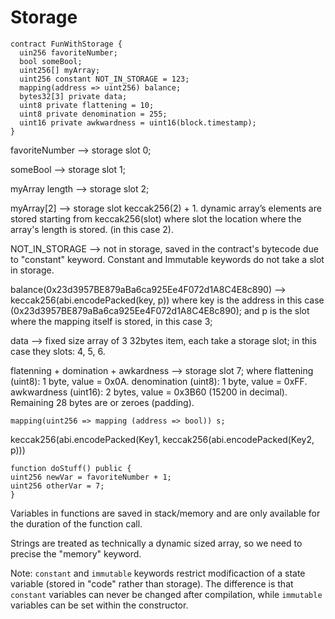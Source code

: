 # Storage

```solidity
contract FunWithStorage {
  uin256 favoriteNumber;
  bool someBool;
  uint256[] myArray;
  uint256 constant NOT_IN_STORAGE = 123;
  mapping(address => uint256) balance;
  bytes32[3] private data;
  uint8 private flattening = 10;
  uint8 private denomination = 255;
  uint16 private awkwardness = uint16(block.timestamp);
}
```
favoriteNumber --> storage slot 0;

someBool --> storage slot 1;

myArray length --> storage slot 2;

myArray[2] --> storage slot keccak256(2) + 1.  dynamic array’s elements are stored starting from keccak256(slot) where slot the location where the array's length is stored. (in this case 2).

NOT_IN_STORAGE --> not in storage, saved in the contract's bytecode due to "constant" keyword. Constant and Immutable keywords do not take a slot in storage.

balance(0x23d3957BE879aBa6ca925Ee4F072d1A8C4E8c890) --> keccak256(abi.encodePacked(key, p)) where key is the address in this case (0x23d3957BE879aBa6ca925Ee4F072d1A8C4E8c890); and p is the slot where the mapping itself is stored, in this case 3;

data --> fixed size array of 3 32bytes item, each take a storage slot; in this case they slots: 4, 5, 6.

flatenning + domination + awkardness --> storage slot 7; where flattening (uint8): 1 byte, value = 0x0A. denomination (uint8): 1 byte, value = 0xFF. awkwardness (uint16): 2 bytes, value = 0x3B60 (15200 in decimal). Remaining 28 bytes are or zeroes (padding).

```solidity
mapping(uint256 => mapping (address => bool)) s;
```
keccak256(abi.encodePacked(Key1, keccak256(abi.encodePacked(Key2, p)))


```solidity
function doStuff() public {
uint256 newVar = favoriteNumber + 1;
uint256 otherVar = 7;
}
```

Variables in functions are saved in stack/memory and are only available for the duration of the function call.

Strings are treated as technically a dynamic sized array, so we need to precise the "memory" keyword.

Note: ```constant``` and ```immutable``` keywords restrict modificaction of a state variable (stored in "code" rather than storage). The difference is that ```constant``` variables can never be changed after compilation, while ```immutable``` variables can be set within the constructor.
